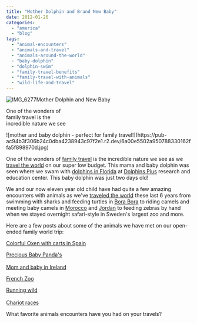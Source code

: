 ```yaml
---
title: "Mother Dolphin and Brand New Baby"
date: 2012-01-26
categories: 
  - "america"
  - "blog"
tags: 
  - "animal-encounters"
  - "animals-and-travel"
  - "animals-around-the-world"
  - "baby-dolphin"
  - "dolphin-swim"
  - "family-travel-benefits"
  - "family-travel-with-animals"
  - "wild-life-and-travel"
---
```


![IMG_6277](https://pub-ac94b3f306b24c0dba4238943c97f2e1.r2.dev/6a00e5502a950788330162ffa5f5e9970d.jpg)Mother Dolphin and New Baby  

One of the wonders of  
family travel is the  
incredible nature we see

<!--more--> ![mother and baby dolphin - perfect for family travel!](https://pub-ac94b3f306b24c0dba4238943c97f2e1.r2.dev/6a00e5502a950788330162ffa5f898970d.jpg)  
  
One of the wonders of [family travel](http://soultravelers3new.local/2011/07/family-travel-ireland.html "family travel") is the incredible nature we see as we [travel the world](http://soultravelers3new.local/2011/07/what-our-nomadic-travel-lifestyle-looks-like-family-fun.html "travel the world") on our super low budget. This mama and baby dolphin was seen where we swam with [dolphins in Florida](http://soultravelers3new.local/2011/10/florida-road-trip-sun-fun-family-vacation.html "dolphins florida") at [Dolphins Plus](http://www.dolphinsplus.com/ "Dolphins Plus") research and education center. This baby dolphin was just two days old!  
  
We and our now eleven year old child have had quite a few amazing encounters with animals as we've [traveled the world](http://soultravelers3new.local/2010/09/8-reasons-for-a-family-world-trip-international-vacations-holidays-abroad-longterm-travel-rtw.html "traveled the world") these last 6 years from swimming with sharks and feeding turtles in [Bora Bora](http://soultravelers3new.local/2010/11/bora-bora-on-a-cheap-budget-travel-tahiti-moorea-and-french-polynesia.html "bora bora") to riding camels and meeting baby camels in [Morocco](http://soultravelers3new.local/2007/04/sahara-rainbow.html "Morocco") and [Jordan](http://soultravelers3new.local/2011/06/family-vacation-petra-wow-.html "Jordan petra") to feeding zebras by hand when we stayed overnight safari-style in Sweden's largest zoo and more.  
  
Here are a few posts about some of the animals we have met on our open-ended family world trip:  
  
[Colorful Oxen with carts in Spain](http://soultravelers3new.local/2010/04/family-travel-photo-spain-around-the-world-travel-ox-traditional-white-village-expat-lifestyle.html "oxen carts")  
  
[Precious Baby Panda's](http://soultravelers3new.local/2007/12/precious-pandas.html "panda ")  
[  
Mom and baby in Ireland](http://soultravelers3new.local/2011/06/family-travel-ireland-photo-ring-of-kerry.html "mom and baby ireland")  
  
[French Zoo](http://soultravelers3new.local/2006/10/lyons.html "French zoo")  
  
[Running wild](http://soultravelers3new.local/2006/09/cheese-farm-fac.html "cheese farm ")  
[  
Chariot races](http://soultravelers3new.local/2009/06/family-travel-photofrance-puy-du-fou-theme-park-1.html "chariot races")  
  
What favorite animals encounters have you had on your travels?
